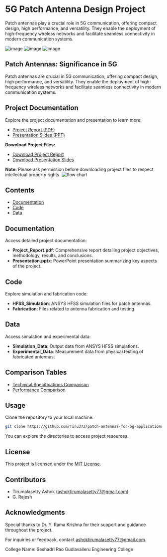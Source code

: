 

# 5G Patch Antenna Design Project
Patch antennas play a crucial role in 5G communication, offering compact design, high performance, and versatility. They enable the deployment of high-frequency wireless networks and facilitate seamless connectivity in modern communication systems.

![image](https://github.com/Tiru373/patch-antennas-for-5g-applications/assets/147503242/cac28e23-0215-428d-a061-dacf53b6427d) ![image](https://github.com/Tiru373/patch-antennas-for-5g-applications/assets/147503242/fca6ac7d-d396-4e4a-b8ae-3fc86191e198) ![image](https://github.com/Tiru373/patch-antennas-for-5g-applications/assets/147503242/086dedbf-a7ba-4fd3-938a-d57b7c93cb5d)

## Patch Antennas: Significance in 5G

Patch antennas are crucial in 5G communication, offering compact design, high performance, and versatility. They enable the deployment of high-frequency wireless networks and facilitate seamless connectivity in modern communication systems.

## Project Documentation

Explore the project documentation and presentation to learn more:

- [Project Report (PDF)](https://github.com/Tiru373/patch-antennas-for-5g-applications/blob/8697225b1ee2c35a0757c587f0ceca57f8e8bb16/majorproject_D4_final%20(1).pdf)
- [Presentation Slides (PPT)](https://github.com/Tiru373/patch-antennas-for-5g-applications/blob/8697225b1ee2c35a0757c587f0ceca57f8e8bb16/D4.pptx)

**Download Project Files:**
- [Download Project Report](https://github.com/Tiru373/patch-antennas-for-5g-applications/blob/8697225b1ee2c35a0757c587f0ceca57f8e8bb16/majorproject_D4_final%20(1).pdf)
- [Download Presentation Slides](https://github.com/Tiru373/patch-antennas-for-5g-applications/blob/8697225b1ee2c35a0757c587f0ceca57f8e8bb16/D4.pptx)

**Note:** Please ask permission before downloading project files to respect intellectual property rights.
![flow chart](https://github.com/Tiru373/patch-antennas-for-5g-applications/assets/147503242/532f686b-c787-4b7e-b00a-51cdd7c1f7ca)

## Contents

- [Documentation](#documentation)
- [Code](#code)
- [Data](#data)

## Documentation

Access detailed project documentation:

- **Project_Report.pdf**: Comprehensive report detailing project objectives, methodology, results, and conclusions.
- **Presentation.pptx**: PowerPoint presentation summarizing key aspects of the project.

## Code

Explore simulation and fabrication code:

- **HFSS_Simulation**: ANSYS HFSS simulation files for patch antennas.
- **Fabrication**: Files related to antenna fabrication and testing.

## Data

Access simulation and experimental data:

- **Simulation_Data**: Output data from ANSYS HFSS simulations.
- **Experimental_Data**: Measurement data from physical testing of fabricated antennas.
## Comparison Tables

- [Technical Specifications Comparison](https://github.com/Tiru373/patch-antennas-for-5g-applications/blob/45453df021a7321c295d58695667652a6d66d67e/comparision%20table.md)
- [Performance Comparison](
https://github.com/Tiru373/patch-antennas-for-5g-applications/blob/45453df021a7321c295d58695667652a6d66d67e/table2.md)


## Usage

Clone the repository to your local machine:

```bash
git clone https://github.com/Tiru373/patch-antennas-for-5g-applications.git
```

You can explore the directories to access project resources.

## License

This project is licensed under the [MIT License](LICENSE).

## Contributors

- Tirumalasetty Ashok (ashoktirumalasetty77@gmail.com)
- G. Rajesh

## Acknowledgments

Special thanks to Dr. Y. Rama Krishna for their support and guidance throughout the project.

For inquiries or feedback, contact [ashoktirumalasetty77@gmail.com](mailto:ashoktirumalasetty77@gmail.com).

College Name: Seshadri Rao Gudlavalleru Engineering College

